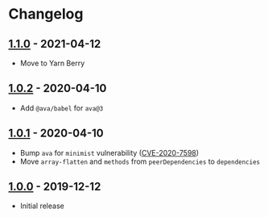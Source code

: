 # Changelog

## [1.1.0] - 2021-04-12
[1.1.0]: https://github.com/mhassan1/express-except/compare/v1.0.2...v1.1.0

- Move to Yarn Berry

## [1.0.2] - 2020-04-10
[1.0.2]: https://github.com/mhassan1/express-except/compare/v1.0.1...v1.0.2

- Add `@ava/babel` for `ava@3`

## [1.0.1] - 2020-04-10
[1.0.1]: https://github.com/mhassan1/express-except/compare/v1.0.0...v1.0.1

- Bump `ava` for `minimist` vulnerability ([CVE-2020-7598](https://github.com/advisories/GHSA-vh95-rmgr-6w4m))
- Move `array-flatten` and `methods` from `peerDependencies` to `dependencies`

## [1.0.0] - 2019-12-12
[1.0.0]: https://github.com/mhassan1/express-except/compare/3133b86...v1.0.0

- Initial release
